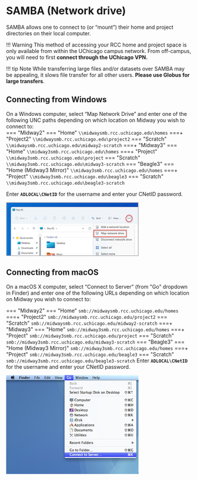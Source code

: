 # SAMBA (Network drive) 

SAMBA allows one to connect to (or “mount”) their home and project directories on their local computer.   

!!! Warning
    This method of accessing your RCC home and project space is only available from within the UChicago campus network. From off-campus, you will need to first **connect through the UChicago VPN.**

!!! tip Note
    While transferring large files and/or datasets over SAMBA may be appealing, it slows file transfer for all other users. **Please use Globus for large transfers**.
## Connecting from Windows   

On a Windows computer, select “Map Network Drive” and enter one of the following UNC paths depending on which location on Midway you wish to connect to:  
=== "Midway2"
    === "Home"
        ```
        \\midwaysmb.rcc.uchicago.edu\homes
        ```
    ===+ "Project2"
        ```
        \\midwaysmb.rcc.uchicago.edu\project2
        ```
    === "Scratch"
        ```
        \\midwaysmb.rcc.uchicago.edu\midway2-scratch
        ```
===+ "Midway3"
    === "Home"
        ```
        \\midway3smb.rcc.uchicago.edu\homes
        ``` 
    ===+ "Project"
        ```
        \\midway3smb.rcc.uchicago.edu\project
        ```
    === "Scratch"
        ```
        \\midway3smb.rcc.uchicago.edu\midway3-scratch
        ```
=== "Beagle3"
    === "Home (Midway3 Mirror)"
        ```
        \\midway3smb.rcc.uchicago.edu\homes
        ``` 
    ===+ "Project"
        ```
        \\midway3smb.rcc.uchicago.edu\beagle3
        ```
    === "Scratch"
        ```
        \\midway3smb.rcc.uchicago.edu\beagle3-scratch
        ```

Enter **``ADLOCAL\CNetID``** for the username and enter your CNetID password.  

![Map Network Drive](img/data_management/map_network_drive.png)

## Connecting from macOS   


On a macOS X computer, select “Connect to Server” (from "Go" dropdown in Finder) and enter one of the following URLs depending on which location on Midway you wish to connect to:  

=== "Midway2"
    === "Home"
        ```
        smb://midwaysmb.rcc.uchicago.edu/homes
        ```
    ===+ "Project2"
        ```
        smb://midwaysmb.rcc.uchicago.edu/project2
        ```
    === "Scratch"
        ```
        smb://midwaysmb.rcc.uchicago.edu/midway2-scratch
        ```
===+ "Midway3"
    === "Home"
        ```
        smb://midway3smb.rcc.uchicago.edu/homes
        ``` 
    ===+ "Project"
        ```
        smb://midway3smb.rcc.uchicago.edu/project
        ```
    === "Scratch"
        ```
        smb://midway3smb.rcc.uchicago.edu/midway3-scratch
        ```
=== "Beagle3"
    === "Home (Midway3 Mirror)"
        ```
        smb://midway3smb.rcc.uchicago.edu/homes
        ``` 
    ===+ "Project"
        ```
        smb://midway3smb.rcc.uchicago.edu/beagle3
        ```
    === "Scratch"
        ```
        smb://midway3smb.rcc.uchicago.edu/beagle3-scratch
        ```
Enter **``ADLOCAL\CNetID``** for the username and enter your CNetID password.  


![Connect to Server](img/data_management/connect_to_server.jpg)  